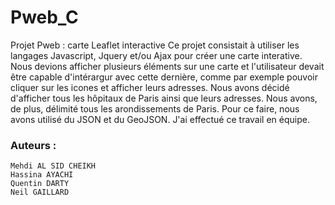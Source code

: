# Pweb_C
Projet Pweb : carte Leaflet interactive
Ce projet consistait à utiliser les langages Javascript, Jquery et/ou Ajax pour créer une carte interative. 
Nous devions afficher plusieurs éléments sur une carte et l'utilisateur devait être capable d'intérargur avec cette dernière, 
comme par exemple pouvoir cliquer sur les icones et afficher leurs adresses. Nous avons décidé d'afficher tous les hôpitaux de Paris ainsi que leurs adresses.
Nous avons, de plus, délimité tous les arondissements de Paris. Pour ce faire, nous avons utilisé du JSON et du GeoJSON.
J'ai effectué ce travail en équipe.

### Auteurs :
```
Mehdi AL SID CHEIKH
Hassina AYACHI
Quentin DARTY
Neil GAILLARD
